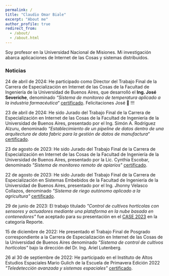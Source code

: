 ```yaml
---
permalink: /
title: "Claudio Omar Biale"
excerpt: "About me"
author_profile: true
redirect_from: 
  - /about/
  - /about.html
---
```


Soy profesor en la Universidad Nacional de Misiones. Mi investigación abarca aplicaciones de Internet de las Cosas y sistemas distribuidos.

### Noticias

24 de abril de 2024: He participado como Director del Trabajo Final de la Carrera de Especialización en Internet de las Cosas de la Facultad de Ingeniería de la Universidad de Buenos Aires, que desarrolló el **Ing. José Severiche**, denominado *“Sistema de monitoreo de temperatura aplicado a la industria farmacéutica“* [certificado](https://cbiale.github.io/files/certificados/Sistema_de_monitoreo_de_temperatura_aplicado_a_la_industria_farmacéutica.pdf). Felicitaciones José :tada: !!!

23 de abril de 2024: He sido Jurado del Trabajo Final de la Carrera de Especialización en Internet de las Cosas de la Facultad de Ingeniería de la Universidad de Buenos Aires, presentado por el Ing. Simón A. Rodríguez Alzuru, denominado
*“Establecimiento de un pipeline de datos dentro de una arquitectura de data fabric para la gestión de datos de manufactura“* [certificado](https://cbiale.github.io/files/certificados/Establecimiento_de_un_pipeline_de_datos_dentro_de_una_arquitectura_de_data_fabric_para_la_gestión_de_datos_de_manufactura.pdf).

23 de agosto de 2023: He sido Jurado del Trabajo Final de la Carrera de Especialización en Internet de las Cosas de la Facultad de Ingeniería de la Universidad de Buenos Aires, presentado por la Lic. Cynthia Escobar, denominado *"Sistema de monitoreo remoto de apiarios"* [certificado](https://cbiale.github.io/files/certificados/Sistema_de_monitoreo_remoto_de_apiarios.pdf).

22 de agosto de 2023: He sido Jurado del Trabajo Final de la Carrera de Especialización en Sistemas Embebidos de la Facultad de Ingeniería de la Universidad de Buenos Aires, presentado por el Ing. Jhonny Velasco Collazos, denominado *"Sistema de riego autónomo aplicado a la agricultura"* [certificado](https://cbiale.github.io/files/certificados/Sistema_de_riego_autónomo_aplicado_a_la_agricultura.pdf).

29 de junio de 2023: El trabajo titulado *"Control de cultivos hortícolas con sensores y actuadores mediante una plataforma en la nube basada en contenedores"* fue aceptado para su presentación en el [CASE 2023](https://case.ar/?page_id=61) en la categoría Reporte.

15 de diciembre de 2022: He presentado el Trabajo Final de Posgrado correspondiente a la Carrera de Especialización en Internet de las Cosas de la Universidad de Buenos Aires denominado *"Sistema de control de cultivos hortícolas"* bajo la dirección del Dr. Ing. Ariel Lutenberg.

26 al 30 de septiembre de 2022: He participado en el Instituto de Altos Estudios Espaciales Mario Gulich de la Escuela de Primavera Edición 2022 *"Teledetección avanzada y sistemas espaciales"* [certificado](https://cbiale.github.io/files/certificados/gulich2022.pdf).